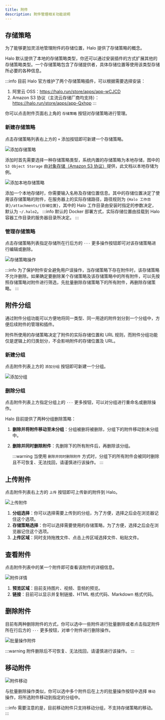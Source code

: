 ```yaml
---
title: 附件
description: 附件管理相关功能说明
---
```


## 存储策略

为了能够更加灵活地管理附件的存储位置，Halo 提供了存储策略的概念。

Halo 默认提供了本地的存储策略类型，你还可以通过安装插件的方式扩展其他的存储策略类型。一个存储策略包含了存储提供者，具体存储位置等使用该类型存储所必要的各种信息。

:::info
目前 Halo 官方维护了两个存储策略插件，可以根据需要选择安装：

1. 阿里云 OSS：<https://halo.run/store/apps/app-wCJCD>
2. Amazon S3 协议（主流云存储厂商均支持）：<https://halo.run/store/apps/app-Qxhpp>
:::

你可以点击附件页面右上角的 `存储策略` 按钮对存储策略进行管理。

### 新建存储策略

点击存储策略列表右上方的 `+` 添加按钮即可新建一个存储策略。

![添加存储策略](/img/user-guide/attachments/attachment-policy-add.png)

添加时首先需要选择一种存储策略类型，系统内置的存储策略为本地存储，图中的 `S3 Object Storage` 由[对象存储（Amazon S3 协议）](https://halo.run/store/apps/app-Qxhpp)提供，此文档以本地存储为例。

![添加本地存储策略](/img/user-guide/attachments/attachment-policy-add-local.png)

添加一个本地存储时，你需要输入名称及存储位置信息。其中的存储位置决定了使用该存储策略的附件，在服务器上的实际存储路径，路径规则为 `{Halo 工作目录}/attachments/{存储位置}`，其中的 Halo 工作目录由安装时指定的参数决定，默认为 `~/.halo2`。
:::info
默认的 Docker 部署方式，实际存储位置由挂载到 Halo 容器工作目录的服务器目录所决定。
:::

### 管理存储策略

点击存储策略列表指定存储所在行后方的 `···` 更多操作按钮即可对该存储策略进行编辑或删除。

![存储策略操作](/img/user-guide/attachments/attachment-policy-operate.png)

:::info
为了保护附件安全避免用户误操作，当存储策略下存在附件时，该存储策略不允许删除。如果确定要删除某个存储策略及该存储策略中的所有附件，可以先按照存储策略对附件进行筛选，先批量删除存储策略下的所有附件，再删除存储策略。
:::

## 附件分组

通过附件分组功能可以方便地将同一类型、同一用途的附件划分到一个分组中，方便后续附件的管理和插件。

附件所使用的存储策略决定了附件的实际存储位置和 URL 规则，而附件分组功能仅是逻辑上的归类划分，不会影响附件的存储位置及 URL。

### 新建分组

点击附件列表上方的 `添加分组` 按钮即可新建一个分组。

![添加分组](/img/user-guide/attachments/attachment-group-add.png)

### 删除分组

点击附件列表上方指定分组上的 `···` 更多按钮，可以对分组进行重命名或删除操作。

Halo 目前提供了两种分组删除策略：

1. **删除并将附件移动至未分组**：分组被删将被删除，分组下的附件移动到未分组中。
2. **删除并同时删除附件**：先删除下的所有附件后，再删除该分组。

    :::warning
    当使用 `删除并同时删除附件` 方式时，分组下的所有附件会被同时删除且不可恢复、无法找回，请谨慎进行该操作。
    :::

## 上传附件

点击附件列表右上方的 `上传` 按钮即可上传新的附件到 Halo。

![上传附件](/img/user-guide/attachments/attachment-upload.png)

1. **分组选择**：你可以选择需要上传到的分组，为了方便，选择之后会在浏览器记住这个选项。
2. **存储策略选择**：你可以选择需要使用的存储策略，为了方便，选择之后会在浏览器记住这个选项。
3. **上传区域**：同时支持拖拽文件、点击上传区域选择文件、粘贴文件。

## 查看附件

点击附件列表中的某一个附件即可查看该附件的详细信息。

![附件详情](/img/user-guide/attachments/attachment-detail.png)

1. **预览区域**：目前支持图片、视频、音频的预览。
2. **链接**：目前可以显示并复制链接、HTML 格式代码、Markdown 格式代码。

## 删除附件

目前有两种删除附件的方式，你可以选中一些附件进行批量删除或者点击指定附件所在行后方的 `···` 更多按钮，对单个附件进行删除操作。

![批量操作附件](/img/user-guide/attachments/attachment-batch-operate.png)

:::warning
附件删除后不可恢复、无法找回，请谨慎进行该操作。
:::

## 移动附件

![附件移动](/img/user-guide/attachments/attachment-move.png)

与批量删除操作类似，你可以选中多个附件后在上方的批量操作按钮中选择 `移动` 操作，将所选附件移动到指定的分组中。

:::info
需要注意的是，目前移动附件只支持移动分组，不支持存储策略的移动。
:::
